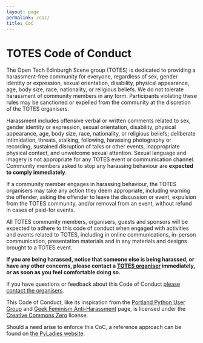 ```yaml
---
layout: page
permalink: /coc/
title: CoC
---
```


# TOTES Code of Conduct

The Open Tech Edinburgh Scene group (TOTES) is dedicated to providing a harassment-free community for everyone, regardless of sex, gender identity or expression, sexual orientation, disability, physical appearance, age, body size, race, nationality, or religious beliefs. We do not tolerate harassment of community members in any form. Participants violating these rules may be sanctioned or expelled from the community at the discretion of the TOTES organisers.

Harassment includes offensive verbal or written comments related to sex, gender identity or expression, sexual orientation, disability, physical appearance, age, body size, race, nationality, or religious beliefs; deliberate intimidation, threats, stalking, following, harassing photography or recording, sustained disruption of talks or other events, inappropriate physical contact, and unwelcome sexual attention. Sexual language and imagery is not appropriate for any TOTES event or communication channel. Community members asked to stop any harassing behaviour are **expected to comply immediately**.

If a community member engages in harassing behaviour, the TOTES organisers may take any action they deem appropriate, including warning the offender, asking the offender to leave the discussion or event, expulsion from the TOTES community, and/or removal from an event, without refund in cases of paid-for events.

All TOTES community members, organisers, guests and sponsors will be expected to adhere to this code of conduct when engaged with activities and events related to TOTES, including in online communications, in-person communication, presentation materials and in any materials and designs brought to a TOTES event.

**If you are being harassed, notice that someone else is being harassed, or have any other concerns, please contact a [TOTES organiser][totes-leaders-url] immediately, or as soon as you feel comfortable doing so.**

If you have questions or feedback about this Code of Conduct [please contact the organisers][totes-leaders-url].

This Code of Conduct, like its inspiration from the [Portland Python User Group][PDX] and [Geek Feminism Anti-Harassment][geek-feminism-AH] page, is licensed under the [Creative Commons Zero][cc-zero] license.

Should a need arise to enforce this CoC, a reference approach can be found on [the PyLadies website][pyladies-enforce].


[totes-main-url]: https://www.meetup.com/TOTES-Edinbugh/
[totes-leaders-url]: https://www.meetup.com/TOTES-Edinbugh/members/?op=leaders

[PDX]: https://www.meetup.com/pdxpython/pages/12061872/Code_of_Conduct/
[geek-feminism-AH]: https://geekfeminism.wikia.org/wiki/Conference_anti-harassment/Policy
[cc-zero]: https://creativecommons.org/publicdomain/zero/1.0/
[pyladies-enforce]: https://reshamas.github.io/managing-our-code-of-conduct/#addressing-violations
